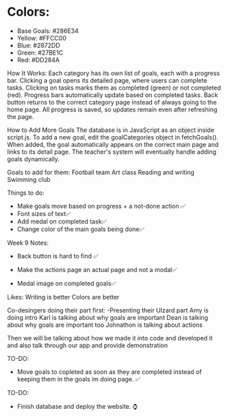 # Colors:
- Base Goals: #286E34
- Yellow: #FFCC00
- Blue: #2872DD
- Green: #27BE1C
- Red: #DD284A


 How It Works:
Each category has its own list of goals, each with a progress bar.
Clicking a goal opens its detailed page, where users can complete tasks.
Clicking on tasks marks them as completed (green) or not completed (red).
Progress bars automatically update based on completed tasks.
Back button returns to the correct category page instead of always going to the home page.
All progress is saved, so updates remain even after refreshing the page.

 How to Add More Goals
The database is in JavaScript as an object inside script.js.
To add a new goal, edit the goalCategories object in fetchGoals().
When added, the goal automatically appears on the correct main page and links to its detail page.
The teacher's system will eventually handle adding goals dynamically.


Goals to add for them:
Football team
Art class
Reading and writing
Swimming club


Things to do:
- Make goals move based on progress + a not-done action ✅
- Font sizes of text✅
- Add medal on completed task✅
- Change color of the main goals being done✅


Week 9 Notes:
- Back button is hard to find ✅

- Make the actions page an actual page and not a modal✅

- Medal image on completed goals✅


Likes:
Writing is better
Colors are better



Co-desingers doing their part first:
-Presenting their UIzard part
Amy is doing intro
Karl is talking about why goals are important
Dean is talking about why goals are important too
Johnathon is talking about actions

Then we will be talking about how we made it into code and developed it and also talk through our app and provide demonstration

TO-DO:
- Move goals to copleted as soon as they are completed instead of keeping them in the goals im doing page. ✅


TO-DO:
- Finish database and deploy the website. ⌚
